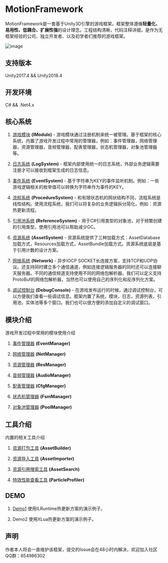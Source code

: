 # MotionFramework
MotionFramework是一套基于Unity3D引擎的游戏框架。框架整体遵循**轻量化、易用性、低耦合、扩展性强**的设计理念。工程结构清晰，代码注释详细，是作为无框架经验的公司、独立开发者、以及初学者们推荐的游戏框架。

![image](https://github.com/gmhevinci/MotionFramework/raw/master/Docs/Image/img1.png)

## 支持版本
Unity2017.4 && Unity2018.4

## 开发环境
C# && .Net4.x

## 核心系统

1. [游戏模块](https://github.com/gmhevinci/MotionFramework/blob/master/Docs/Module.md) **(IModule)** - 游戏模块通过注册机制来统一被管理。基于框架的核心系统，内置了游戏开发过程中常用的管理器，例如：事件管理器，网络管理器，资源管理器，音频管理器，配表管理器，状态机管理器，对象池管理器等。

2. [日志系统](https://github.com/gmhevinci/MotionFramework/blob/master/Docs/LogSystem.md) **(LogSystem)** - 框架内部使用统一的日志系统，外部业务逻辑需要注册才可以接收到框架生成的日志信息。

3. [事件系统](https://github.com/gmhevinci/MotionFramework/blob/master/Docs/EventSystem.md) **(EventSystem)** - 基于字符串为KEY的事件监听机制。例如：一些游戏逻辑相关的枚举值可以转换为字符串作为事件的KEY。

4. [流程系统](https://github.com/gmhevinci/MotionFramework/blob/master/Docs/ProcedureSystem.md) **(ProcedureSystem)** - 和有限状态机的网状结构不同，流程系统是线性结构。使用流程系统，我们可以将复杂的业务逻辑拆分简化，例如：资源热更新流程。

5. [引用池系统](https://github.com/gmhevinci/MotionFramework/blob/master/Docs/ReferenceSystem.md) **(ReferenceSystem)** - 用于C#引用类型的对象池，对于频繁创建的引用类型，使用引用池可以帮助减少GC。

6. [资源系统](https://github.com/gmhevinci/MotionFramework/blob/master/Docs/AssetSystem.md) **(AssetSystem)** - 资源系统提供了三种加载方式：AssetDatabase加载方式，Resources加载方式，AssetBundle加载方式。资源系统底层是基于引用计数的设计方案。

7. [网络系统](https://github.com/gmhevinci/MotionFramework/blob/master/Docs/Network.md) **(Network)** - 异步IOCP SOCKET长连接方案，支持TCP和UDP协议。还支持同时建立多个通信通道，例如连接逻辑服务器的同时还可以连接聊天服务器。不同的通信频道支持使用不同的网络包解析器。我们可以定义支持ProtoBuf的网络包解析器，当然也可以使用自己的序列化和反序列化方案。

8. [调试控制台](https://github.com/gmhevinci/MotionFramework/blob/master/Docs/DebugConsole.md) **(DebugConsole)** - 在游戏发布运行的时候，通过调试控制台，可以方便我们查看一些调试信息。框架内置了系统，模块，日志，资源列表，引用池，实体池等多个窗口。我们也可以很方便的添加自定义的调试窗口。

## 模块介绍
游戏开发过程中常用的模块使用介绍

1. [事件管理器](https://github.com/gmhevinci/MotionFramework/blob/master/Docs/EventManager.md) **(EventManager)**

2. [网络管理器](https://github.com/gmhevinci/MotionFramework/blob/master/Docs/NetManager.md) **(NetManager)**

3. [资源管理器](https://github.com/gmhevinci/MotionFramework/blob/master/Docs/ResManager.md) **(ResManager)**

4. [音频管理器](https://github.com/gmhevinci/MotionFramework/blob/master/Docs/AudioManager.md) **(AudioManager)**

5. [配表管理器](https://github.com/gmhevinci/MotionFramework/blob/master/Docs/ConfigManager.md) **(CfgManager)**

6. [状态机管理器](https://github.com/gmhevinci/MotionFramework/blob/master/Docs/FsmManager.md) **(FsmManager)**

7. [对象池管理器](https://github.com/gmhevinci/MotionFramework/blob/master/Docs/PoolManager.md) **(PoolManager)**

## 工具介绍
内置的相关工具介绍

1. [资源打包工具](https://github.com/gmhevinci/MotionFramework/blob/master/Docs/AssetBuilder.md) **(AssetBuilder)**

2. [资源导入工具](https://github.com/gmhevinci/MotionFramework/blob/master/Docs/AssetImporter.md) **(AssetImporter)**

3. [资源引用搜索工具](https://github.com/gmhevinci/MotionFramework/blob/master/Docs/AssetSearch.md) **(AssetSearch)**

4. [特效性能查看工具](https://github.com/gmhevinci/MotionFramework/blob/master/Docs/ParticleProfiler.md) **(ParticleProfiler)**

## DEMO
1. [Demo1](https://github.com/gmhevinci/Demo1) 使用ILRuntime热更新方案的演示例子。

2. Demo2 使用XLua热更新方案的演示例子。

## 声明
作者本人将会一直维护该框架，提交的Issue会在48小时内解决，欢迎加入社区QQ群：654986302